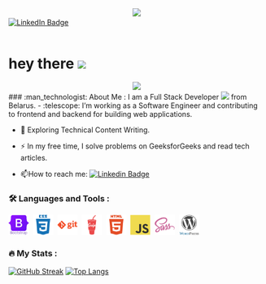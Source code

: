 <div id="header" align="center">
<img src="https://media.giphy.com/media/SWoSkN6DxTszqIKEqv/giphy.gif" width="200"/>
</div>
<div id="badges">
<a href="www.linkedin.com/in/egor-sabantsau-10099019b">
    <img src="https://img.shields.io/badge/LinkedIn-blue?style=for-the-badge&logo=linkedin&logoColor=white" alt="LinkedIn Badge"/>
  </a>
  </div>
  <img src="https://komarev.com/ghpvc/?username=egorsv1985&style=flat-square&color=blue" alt=""/>
  <h1>
  hey there
  <img src="https://media.giphy.com/media/hvRJCLFzcasrR4ia7z/giphy.gif" width="30"/>
</h1>

<div id="about" align="center">
<img src="https://media.giphy.com/media/S9Kh03BS3cjZjxeBrn/giphy.gif" width="150"/>
</div> 
### :man_technologist: About Me :
I am a Full Stack Developer <img src="https://media.giphy.com/media/WUlplcMpOCEmTGBtBW/giphy.gif" width="30"> from Belarus.
- :telescope: I’m working as a Software Engineer and contributing to frontend and backend for building web applications.

- :seedling: Exploring Technical Content Writing.

- :zap: In my free time, I solve problems on GeeksforGeeks and read tech articles.

- :mailbox:How to reach me: [![Linkedin Badge](https://img.shields.io/badge/-egor-blue?style=flat&logo=Linkedin&logoColor=white)](www.linkedin.com/in/egor-sabantsau-10099019b)
### :hammer_and_wrench: Languages and Tools :
<div>
  <img src="https://github.com/devicons/devicon/blob/master/icons/bootstrap/bootstrap-original-wordmark.svg" title="bootstrap" alt="bootstrap" width="40" height="40"/>&nbsp;
  <img src="https://github.com/devicons/devicon/blob/master/icons/css3/css3-plain-wordmark.svg" title="css3" alt="css3" width="40" height="40"/>&nbsp;
  <img src="https://github.com/devicons/devicon/blob/master/icons/git/git-plain-wordmark.svg" title="git" alt="git" width="40" height="40"/>&nbsp;
  <img src="https://github.com/devicons/devicon/blob/master/icons/gulp/gulp-plain.svg" title="gulp" alt="gulp" width="40" height="40"/>&nbsp;
  <img src="https://github.com/devicons/devicon/blob/master/icons/html5/html5-plain-wordmark.svg" title="html5" alt="html5 " width="40" height="40"/>&nbsp;
  <img src="https://github.com/devicons/devicon/blob/master/icons/javascript/javascript-original.svg"  title="javascript" alt="javascript" width="40" height="40"/>&nbsp;
  <img src="https://github.com/devicons/devicon/blob/master/icons/sass/sass-original.svg" title="sass" alt="sass" width="40" height="40"/>&nbsp;
  <img src="https://github.com/devicons/devicon/blob/master/icons/wordpress/wordpress-original.svg" title="wordpress" alt="wordpress" width="40" height="40"/>
</div>

### :fire: My Stats :
[![GitHub Streak](http://github-readme-streak-stats.herokuapp.com?user=egorsv1985&theme=dark&background=000000)](https://git.io/streak-stats)
[![Top Langs](https://github-readme-stats.vercel.app/api/top-langs/?username=egorsv1985&layout=compact&theme=vision-friendly-dark)](https://github.com/anuraghazra/github-readme-stats)

